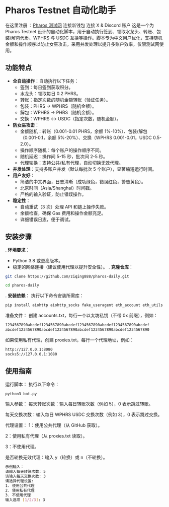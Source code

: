 # Pharos Testnet 自动化助手
在这里注册 ：[Pharos 测试网](https://testnet.pharosnetwork.xyz/experience?inviteCode=LnPOHG7p5WOShFyR)
连接新钱包
连接 X & Discord 账户
这是一个为 Pharos Testnet 设计的自动化脚本，用于自动执行签到、领取水龙头、转账、包装/解包代币、WPHRS 与 USDC 互换等操作。脚本专为中文用户优化，支持随机金额和操作顺序以防止女巫攻击，采用并发处理以提升多账户效率，仅限测试网使用。

## 功能特点

- **全自动操作**：自动执行以下任务：
  - 签到：每日签到获取积分。
  - 水龙头：领取每日 0.2 PHRS。
  - 转账：指定次数的随机金额转账（验证任务）。
  - 包装：PHRS → WPHRS（随机金额）。
  - 解包：WPHRS → PHRS（随机金额）。
  - 交换：WPHRS ↔ USDC（指定次数，随机金额）。
- **防女巫攻击**：
  - 金额随机：转账（0.001-0.01 PHRS，余额 1%-10%）、包装/解包（0.001-0.1，余额 5%-20%）、交换（WPHRS 0.001-0.01，USDC 0.5-2.0）。
  - 操作顺序随机：每个账户的操作顺序不同。
  - 随机延迟：操作间 5-15 秒，批次间 2-5 秒。
  - 代理轮换：支持公共/私有代理，自动切换无效代理。
- **并发处理**：支持多账户并发（默认每批次 5 个账户），显著缩短运行时间。
- **用户友好**：
  - 简洁的中文界面，日志清晰（成功绿色，错误红色，警告黄色）。
  - 北京时间（Asia/Shanghai）时间戳。
  - 严格的输入验证，防止错误操作。
- **稳定性**：
  - 自动重试（3 次）处理 API 和链上操作失败。
  - 余额检查，确保 Gas 费用和操作金额充足。
  - 详细错误日志，便于调试。

## 安装步骤

. **环境要求**：
   - Python 3.8 或更高版本。
   - 稳定的网络连接（建议使用代理以提升安全性）。
. **克隆仓库**：
```bash
git clone https://github.com/ziqing888/pharos-daily.git
```
```bash
cd pharos-daily
```
. **安装依赖**：
   执行以下命令安装所需库：
   ```bash
   pip install aiohttp aiohttp_socks fake_useragent eth_account eth_utils eth_abi web3 colorama
   ```
   准备文件：
创建 accounts.txt，每行一个以太坊私钥（不带 0x 前缀），例如：
```bash
1234567890abcdef1234567890abcdef1234567890abcdef1234567890abcdef
abcdef1234567890abcdef1234567890abcdef1234567890abcdef1234567890
```
如果使用私有代理，创建 proxies.txt，每行一个代理地址，例如：
```bash
http://127.0.0.1:8080
socks5://127.0.0.1:1080
```
## 使用指南
运行脚本：
执行以下命令：
```bash
python3 bot.py
```
输入参数：
每天转账次数：输入每日转账次数（例如 5），0 表示跳过转账。

每天交换次数：输入每日 WPHRS  USDC 交换次数（例如 3），0 表示跳过交换。

代理设置：
1：使用公共代理（从 GitHub 获取）。

2：使用私有代理（从 proxies.txt 读取）。

3：不使用代理。

是否轮换无效代理：输入 y（轮换）或 n（不轮换）。
```bash
示例输入：
请输入每天转账次数: 5
请输入每天交换次数: 3
请选择代理设置:
1. 使用公共代理
2. 使用私有代理
3. 不使用代理
输入选项 [1/2/3]: 3
```

